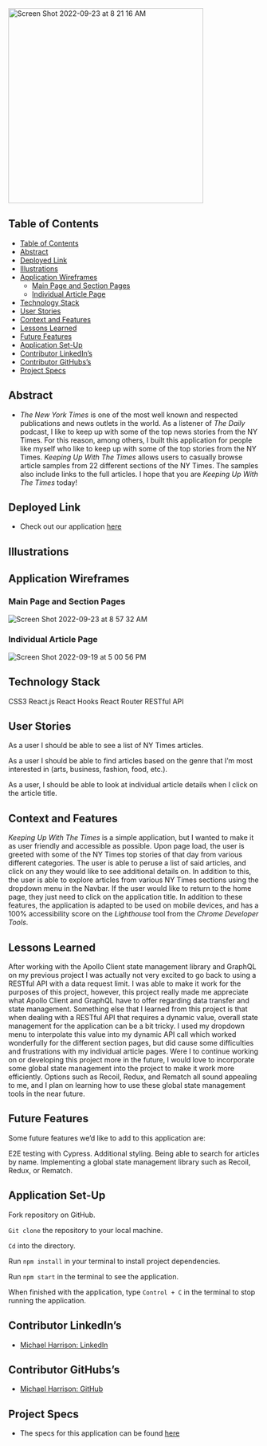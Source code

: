 <img width="391" alt="Screen Shot 2022-09-23 at 8 21 16 AM" src="https://user-images.githubusercontent.com/95496577/191985401-49c1b5ab-74b5-4303-8ee7-1c33090ba3e8.png">

## Table of Contents

- [Table of Contents](#table-of-contents)
- [Abstract](#abstract)
- [Deployed Link](#deployed-link)
- [Illustrations](#illustrations)
- [Application Wireframes](#application-wireframes)
  - [Main Page and Section Pages](#main-page-and-section-pages)
  - [Individual Article Page](#individual-article-page)
- [Technology Stack](#technology-stack)
- [User Stories](#user-stories)
- [Context and Features](#context-and-features)
- [Lessons Learned](#lessons-learned)
- [Future Features](#future-features)
- [Application Set-Up](#application-set-up)
- [Contributor LinkedIn’s](#contributor-linkedins)
- [Contributor GitHubs’s](#contributor-githubss)
- [Project Specs](#project-specs)

## Abstract

- _The New York Times_ is one of the most well known and respected publications and news outlets in the world. As a listener of _The Daily_ podcast, I like to keep up with some of the top news stories from the NY Times. For this reason, among others, I built this application for people like myself who like to keep up with some of the top stories from the NY Times. _Keeping Up With The Times_ allows users to casually browse article samples from 22 different sections of the NY Times. The samples also include links to the full articles. I hope that you are _Keeping Up With The Times_ today! 

## Deployed Link

- Check out our application [here]()

## Illustrations

## Application Wireframes

### Main Page and Section Pages

![Screen Shot 2022-09-23 at 8 57 32 AM](https://user-images.githubusercontent.com/95496577/191990684-7716b0a2-9a89-410d-81e1-c50e9e4873de.png)

### Individual Article Page

![Screen Shot 2022-09-19 at 5 00 56 PM](https://user-images.githubusercontent.com/95496577/191990885-ea932c70-9bc2-4736-bc3e-ab5fd8f76216.png)

## Technology Stack

CSS3 
React.js
React Hooks
React Router
RESTful API

## User Stories

As a user I should be able to see a list of NY Times articles.

As a user I should be able to find articles based on the genre that I’m most interested in (arts, business, fashion, food, etc.).

As a user, I should be able to look at individual article details when I click on the article title. 

## Context and Features

_Keeping Up With The Times_ is a simple application, but I wanted to make it as user friendly and accessible as possible. Upon page load, the user is greeted with some of the NY Times top stories of that day from various different categories. The user is able to peruse a list of said articles, and click on any they would like to see additional details on. In addition to this, the user is able to explore articles from various NY Times sections using the dropdown menu in the Navbar. If the user would like to return to the home page, they just need to click on the application title. In addition to these features, the application is adapted to be used on mobile devices, and has a 100% accessibility score on the _Lighthouse_ tool from the _Chrome Developer Tools_. 

## Lessons Learned

After working with the Apollo Client state management library and GraphQL on my previous project I was actually not very excited to go back to using a RESTful API with a data request limit. I was able to make it work for the purposes of this project, however, this project really made me appreciate what Apollo Client and GraphQL have to offer regarding data transfer and state management. Something else that I learned from this project is that when dealing with a RESTful API that requires a dynamic value, overall state management for the application can be a bit tricky. I used my dropdown menu to interpolate this value into my dynamic API call which worked wonderfully for the different section pages, but did cause some difficulties and frustrations with my individual article pages. Were I to continue working on or developing this project more in the future, I would love to incorporate some global state management into the project to make it work more efficiently. Options such as Recoil, Redux, and Rematch all sound appealing to me, and I plan on learning how to use these global state management tools in the near future.  

## Future Features

Some future features we’d like to add to this application are:

E2E testing with Cypress.
Additional styling.
Being able to search for articles by name.
Implementing a global state management library such as Recoil, Redux, or Rematch.

## Application Set-Up

Fork repository on GitHub.

`Git clone` the repository to your local machine.

`Cd` into the directory.

Run `npm install` in your terminal to install project dependencies.

Run `npm start` in the terminal to see the application. 

When finished with the application, type `Control + C` in the terminal to stop running the application. 

## Contributor LinkedIn’s

- [Michael Harrison: LinkedIn](https://www.linkedin.com/in/michael-j-harrison57/)

## Contributor GitHubs’s

- [Michael Harrison: GitHub](https://github.com/mikeharrison57) 

## Project Specs

- The specs for this application can be found 
[here](https://mod4.turing.edu/projects/take_home/take_home_fe)      

